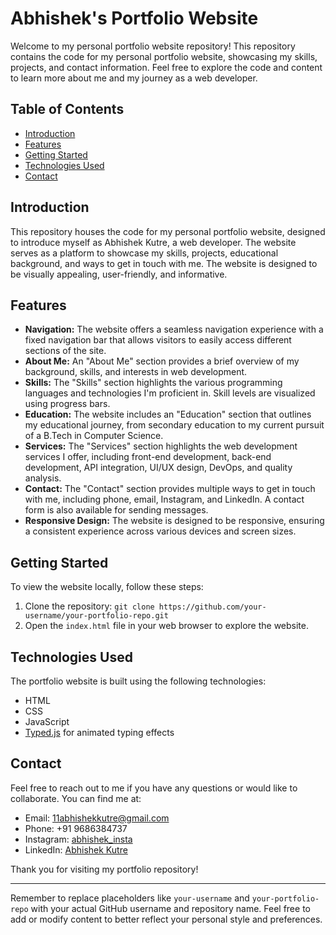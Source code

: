 # Abhishek's Portfolio Website

Welcome to my personal portfolio website repository! This repository contains the code for my personal portfolio website, showcasing my skills, projects, and contact information. Feel free to explore the code and content to learn more about me and my journey as a web developer.

## Table of Contents

- [Introduction](#introduction)
- [Features](#features)
- [Getting Started](#getting-started)
- [Technologies Used](#technologies-used)
- [Contact](#contact)

## Introduction

This repository houses the code for my personal portfolio website, designed to introduce myself as Abhishek Kutre, a web developer. The website serves as a platform to showcase my skills, projects, educational background, and ways to get in touch with me. The website is designed to be visually appealing, user-friendly, and informative.

## Features

- **Navigation:** The website offers a seamless navigation experience with a fixed navigation bar that allows visitors to easily access different sections of the site.
- **About Me:** An "About Me" section provides a brief overview of my background, skills, and interests in web development.
- **Skills:** The "Skills" section highlights the various programming languages and technologies I'm proficient in. Skill levels are visualized using progress bars.
- **Education:** The website includes an "Education" section that outlines my educational journey, from secondary education to my current pursuit of a B.Tech in Computer Science.
- **Services:** The "Services" section highlights the web development services I offer, including front-end development, back-end development, API integration, UI/UX design, DevOps, and quality analysis.
- **Contact:** The "Contact" section provides multiple ways to get in touch with me, including phone, email, Instagram, and LinkedIn. A contact form is also available for sending messages.
- **Responsive Design:** The website is designed to be responsive, ensuring a consistent experience across various devices and screen sizes.

## Getting Started

To view the website locally, follow these steps:

1. Clone the repository: `git clone https://github.com/your-username/your-portfolio-repo.git`
2. Open the `index.html` file in your web browser to explore the website.

## Technologies Used

The portfolio website is built using the following technologies:

- HTML
- CSS
- JavaScript
- [Typed.js](https://github.com/mattboldt/typed.js/) for animated typing effects

## Contact

Feel free to reach out to me if you have any questions or would like to collaborate. You can find me at:

- Email: 11abhishekkutre@gmail.com
- Phone: +91 9686384737
- Instagram: [abhishek_insta](https://www.instagram.com/abhishek_insta/)
- LinkedIn: [Abhishek Kutre](https://www.linkedin.com/in/abhishek-kutre/)

Thank you for visiting my portfolio repository!

---

Remember to replace placeholders like `your-username` and `your-portfolio-repo` with your actual GitHub username and repository name. Feel free to add or modify content to better reflect your personal style and preferences.
